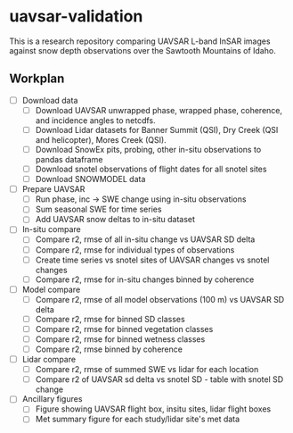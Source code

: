 # uavsar-validation

This is a research repository comparing UAVSAR L-band InSAR images against snow depth observations over the Sawtooth Mountains of Idaho.

## Workplan

- [ ] Download data
    - [ ] Download UAVSAR unwrapped phase, wrapped phase, coherence, and incidence angles to netcdfs.
    - [ ] Download Lidar datasets for Banner Summit (QSI), Dry Creek (QSI and helicopter), Mores Creek (QSI).
    - [ ] Download SnowEx pits, probing, other in-situ observations to pandas dataframe
    - [ ] Download snotel observations of flight dates for all snotel sites
    - [ ] Download SNOWMODEL data

- [ ] Prepare UAVSAR
    - [ ] Run phase, inc -> SWE change using in-situ observations
    - [ ] Sum seasonal SWE for time series
    - [ ] Add UAVSAR snow deltas to in-situ dataset

- [ ] In-situ compare
    - [ ] Compare r2, rmse of all in-situ change vs UAVSAR SD delta
    - [ ] Compare r2, rmse for individual types of observations
    - [ ] Create time series vs snotel sites of UAVSAR changes vs snotel changes
    - [ ] Compare r2, rmse for in-situ changes binned by coherence

- [ ] Model compare
    - [ ] Compare r2, rmse of all model observations (100 m) vs UAVSAR SD delta
    - [ ] Compare r2, rmse for binned SD classes
    - [ ] Compare r2, rmse for binned vegetation classes
    - [ ] Compare r2, rmse for binned wetness classes
    - [ ] Compare r2, rmse binned by coherence

- [ ] Lidar compare
    - [ ] Compare r2, rmse of summed SWE vs lidar for each location
    - [ ] Compare r2 of UAVSAR sd delta vs snotel SD - table with snotel SD change

- [ ] Ancillary figures
    - [ ] Figure showing UAVSAR flight box, insitu sites, lidar flight boxes
    - [ ] Met summary figure for each study/lidar site's met data
